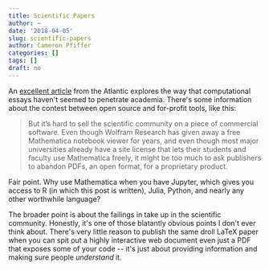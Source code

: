 ```yaml
---
title: Scientific Papers
author: ~
date: '2018-04-05'
slug: scientific-papers
author: Cameron Pfiffer
categories: []
tags: []
draft: no
---
```


An [excellent article](https://www.theatlantic.com/science/archive/2018/04/the-scientific-paper-is-obsolete/556676/) from the Atlantic explores the way that computational essays haven't seemed to penetrate academia. There's some information about the contest between open source and for-profit tools, like this:

>But it’s hard to sell the scientific community on a piece of commercial software. Even though Wolfram Research has given away a free Mathematica notebook viewer for years, and even though most major universities already have a site license that lets their students and faculty use Mathematica freely, it might be too much to ask publishers to abandon PDFs, an open format, for a proprietary product.

Fair point. Why use Mathematica when you have Jupyter, which gives you access to R (in which this post is written), Julia, Python, and nearly any other worthwhile language? 

The broader point is about the failings in take up in the scientific community. Honestly, it's one of those blatantly obvious points I don't ever think about. There's very little reason to publish the same droll LaTeX paper when you can spit out a highly interactive web document even just a PDF that exposes some of your code -- it's just about providing information and making sure people _understand_ it.